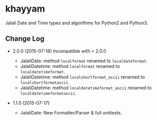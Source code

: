 khayyam
=======

Jalali Date and Time types and algorithms for Python2 and Python3.


Change Log
----------

  * 2.0.0 (2015-07-18) Incompatible with < 2.0.0
    * JalaliDate: method `localformat` renamed to `localdateformat`.
    * JalaliDatetime: method `localformat` renamed to `localdatetimeformat`.
    * JalaliDatetime: method `localshortformat_ascii` renamed to `localshortformatascii`.
    * JalaliDatetime: method `localdatetimeformat_ascii` renamed to `localdatetimeformatascii`.
    
  * 1.1.0 (2015-07-17)
    * JalaliDate: New Formatter/Parser & full unittests.
    